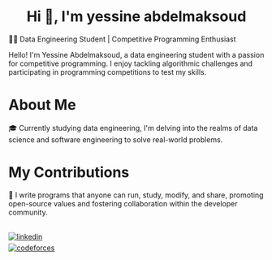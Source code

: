 <h1 align="center">Hi 👋, I'm yessine abdelmaksoud </h1>
<p>👨‍💻 Data Engineering Student | Competitive Programming Enthusiast

Hello! I'm Yessine Abdelmaksoud, a data engineering student with a passion for competitive programming. I enjoy tackling algorithmic challenges and participating in programming competitions to test my skills.</p>

<h1 align="left"> About Me</h1>
<p>🎓 Currently studying data engineering, I'm delving into the realms of data science and software engineering to solve real-world problems.</p>

<h1 align="left"> My Contributions</h1>
<p>🚀 I write programs that anyone can run, study, modify, and share, promoting open-source values and fostering collaboration within the developer community.</p>
<br>
<div align='left'>
<a href="https://www.linkedin.com/in/yessine-abdelmaksoud-a63b27270/" target="_blank">
<img src="https://img.shields.io/badge/linkedin:  yessine abdelmaksoud-%2300acee.svg?color=405DE6&style=for-the-badge&logo=linkedin&logoColor=white" alt=linkedin style="margin-bottom: 5px;"/>
</a>

<br>
<a href="https://codeforces.com/profile/yessine.abdelmaksoud.03" target="_blank">
<img src="https://img.shields.io/badge/codeforces: yessine abdelmaksoud -%2300acee.svg?color=ffffff&style=for-the-badge&logo=codeforces&logoColor=black" alt=codeforces style="margin-bottom: 5px;"/>
</a>
<br>
	
</div>

<br>
